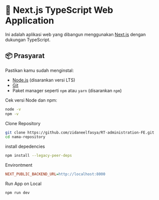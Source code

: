 # 🚀 Next.js TypeScript Web Application

Ini adalah aplikasi web yang dibangun menggunakan [Next.js](https://nextjs.org/) dengan dukungan TypeScript.

## 📦 Prasyarat

Pastikan kamu sudah menginstal:

- [Node.js](https://nodejs.org/) (disarankan versi LTS)
- [Git](https://git-scm.com/)
- Paket manager seperti `npm` atau `yarn` (disarankan `npm`)

Cek versi Node dan npm:

```bash
node -v
npm -v
```

Clone Repository
```bash
git clone https://github.com/zidaneelfasya/RT-administration-FE.git
cd nama-repository
```

install depedencies
```bash
npm install --legacy-peer-deps
```
Environtment

```ini 
NEXT_PUBLIC_BACKEND_URL=http://localhost:8000
```

Run App on Local
```bash
npm run dev
```
